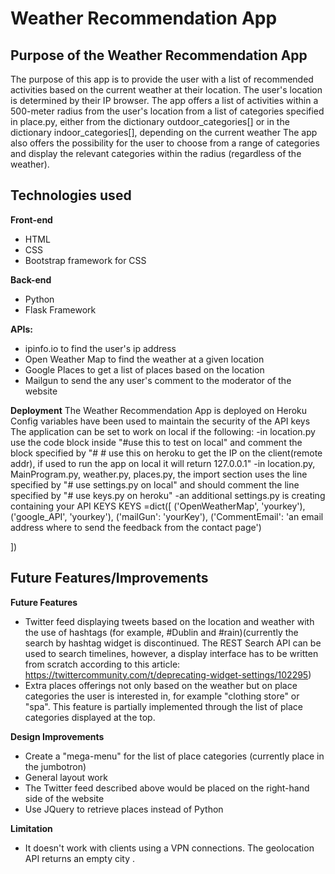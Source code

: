 Weather Recommendation App
==============

Purpose of the Weather Recommendation App
--------------
The purpose of this app is to provide the user with a list of recommended activities based on the current weather at their location.
The user's location is determined by their IP browser.
The app offers a list of activities within a 500-meter radius from the user's location from a list of categories specified in place.py, either from the dictionary outdoor_categories[] or
in the dictionary indoor_categories[], depending on the current weather
The app also offers the possibility for the user to choose from a range of categories and display the relevant categories within the radius (regardless of the weather).

Technologies used
--------------
**Front-end**
- HTML
- CSS
- Bootstrap framework for CSS

**Back-end**
- Python
- Flask Framework

**APIs:** 
- ipinfo.io to find the user's ip address
- Open Weather Map to find the weather at a given location
- Google Places to get a list of places based on the location
- Mailgun to send the any user's comment to the moderator of the website

**Deployment**
The Weather Recommendation App is deployed on Heroku
Config variables have been used to maintain the security of the API keys
The application can be set to work on local if the following:
	-in location.py use the code block inside "#use this to test on local"  and comment the block specified by "# # use this on heroku to get the IP on the client(remote addr), if used to run the app on local it will return 127.0.0.1"
	-in location.py, MainProgram.py, weather.py, places.py, the import section uses the line specified by "# use settings.py on local" and should comment the line specified by "# use keys.py on heroku"
	-an additional settings.py is creating containing your API KEYS
	KEYS =dict([
		('OpenWeatherMap', 'yourkey'),
		('google_API', 'yourkey'),
		('mailGun': 'yourKey'),
		('CommentEmail':  'an email address where to send the feedback from the contact page')

])


Future Features/Improvements
--------------

**Future Features**
- Twitter feed displaying tweets based on the location and weather with the use of hashtags (for example, #Dublin and #rain)(currently the search by hashtag widget is discontinued. The REST Search API can be used to search timelines, however, a display interface has to be written from scratch according to this article: 
https://twittercommunity.com/t/deprecating-widget-settings/102295)
- Extra places offerings not only based on the weather but on place categories the user is interested in, for example "clothing store" or "spa". This feature is partially implemented through the list of place categories displayed at the top.


**Design Improvements**
- Create a "mega-menu" for the list of place categories (currently place in the jumbotron)
- General layout work 
- The Twitter feed described above would be placed on the right-hand side of the website
- Use JQuery to retrieve places instead of Python

**Limitation**
- It doesn't work with clients using a VPN connections. The geolocation API returns an empty city .

